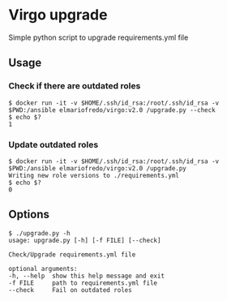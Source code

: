 # Virgo upgrade

Simple python script to upgrade requirements.yml file

## Usage

### Check if there are outdated roles

    $ docker run -it -v $HOME/.ssh/id_rsa:/root/.ssh/id_rsa -v $PWD:/ansible elmariofredo/virgo:v2.0 /upgrade.py --check
    $ echo $?
    1

### Update outdated roles

    $ docker run -it -v $HOME/.ssh/id_rsa:/root/.ssh/id_rsa -v $PWD:/ansible elmariofredo/virgo:v2.0 /upgrade.py
    Writing new role versions to ./requirements.yml
    $ echo $?
    0

## Options

    $ ./upgrade.py -h
    usage: upgrade.py [-h] [-f FILE] [--check]

    Check/Upgrade requirements.yml file

    optional arguments:
    -h, --help  show this help message and exit
    -f FILE     path to requirements.yml file
    --check     Fail on outdated roles

